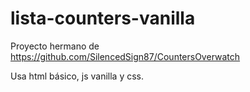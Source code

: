 # lista-counters-vanilla

Proyecto hermano de https://github.com/SilencedSign87/CountersOverwatch

Usa html básico, js vanilla y css.
